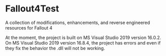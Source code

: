 # Fallout4Test
A collection of modifications, enhancements, and reverse engineered resources for Fallout 4

At the moment, the project is built on MS Visual Studio 2019 version 16.0.2.
On MS Visual Studio 2019 version 16.8.4, the project has errors and even if they fix the behavior the .dll will not be working.
